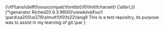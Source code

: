 {\rtf1\ansi\deff0\nouicompat{\fonttbl{\f0\fnil\fcharset0 Calibri;}}
{\*\generator Riched20 6.3.9600}\viewkind4\uc1 
\pard\sa200\sl276\slmult1\f0\fs22\lang9 This is a test repositry, its purpose was to assist in my learning of git.\par
}
 
